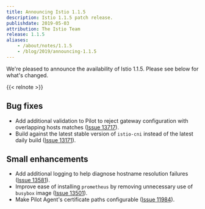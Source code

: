 ```yaml
---
title: Announcing Istio 1.1.5
description: Istio 1.1.5 patch release.
publishdate: 2019-05-03
attribution: The Istio Team
release: 1.1.5
aliases:
    - /about/notes/1.1.5
    - /blog/2019/announcing-1.1.5
---
```


We're pleased to announce the availability of Istio 1.1.5. Please see below for what's changed.

{{< relnote >}}

## Bug fixes

- Add additional validation to Pilot to reject gateway configuration with overlapping hosts matches ([Issue 13717](https://github.com/istio/istio/issues/13717)).
- Build against the latest stable version of `istio-cni` instead of the latest daily build ([Issue 13171](https://github.com/istio/istio/issues/13171)).

## Small enhancements

- Add additional logging to help diagnose hostname resolution failures ([Issue 13581](https://github.com/istio/istio/issues/13581)).
- Improve ease of installing `prometheus` by removing unnecessary use of `busybox` image ([Issue 13501](https://github.com/istio/istio/issues/13501)).
- Make Pilot Agent's certificate paths configurable ([Issue 11984](https://github.com/istio/istio/issues/11984)).
